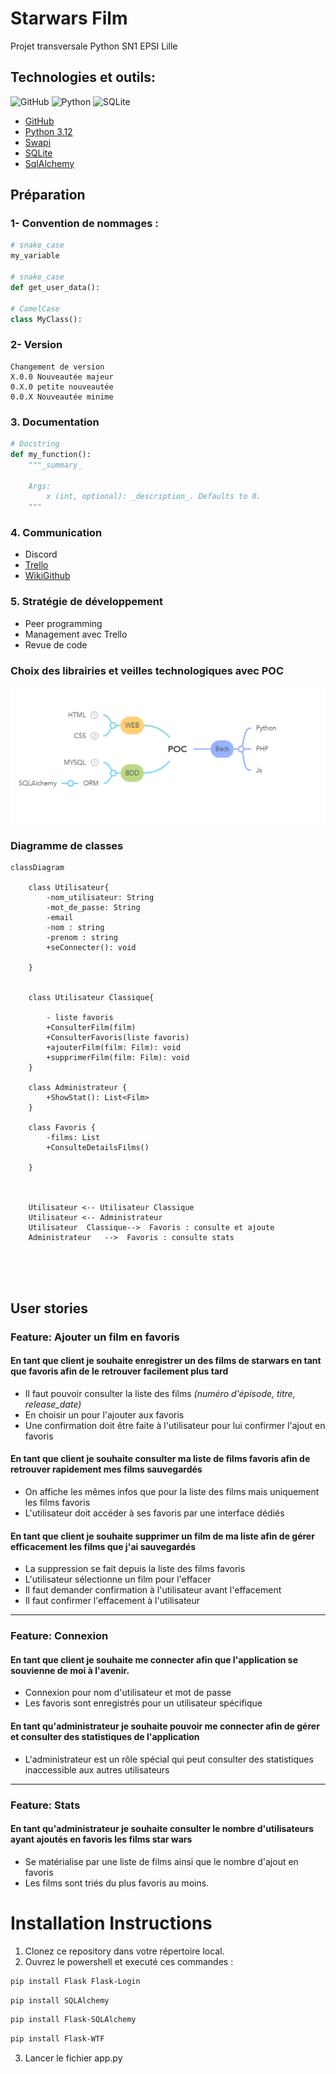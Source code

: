 # Starwars Film
Projet transversale Python 
SN1 EPSI Lille

## Technologies et outils:
![GitHub](https://img.shields.io/badge/github-%23121011.svg?style=for-the-badge&logo=github&logoColor=white)
![Python](https://img.shields.io/badge/python-3670A0?style=for-the-badge&logo=python&logoColor=ffdd54)
![SQLite](https://img.shields.io/badge/sqlite-%2307405e.svg?style=for-the-badge&logo=sqlite&logoColor=white)

- [GitHub](https://github.com/alexkjzz/PythonTP)
- [Python 3.12](https://docs.python.org/3.12/)
- [Swapi](https://swapi.dev/)
- [SQLite](https://swapi.dev/)
- [SqlAlchemy](https://www.sqlalchemy.org/)

## Préparation
### 1- Convention de nommages : 
```py
# snake_case
my_variable

# snake_case
def get_user_data():

# CamelCase
class MyClass():
```

### 2- Version

```
Changement de version
X.0.0 Nouveautée majeur
0.X.0 petite nouveautée 
0.0.X Nouveautée minime
```

### 3. Documentation
```py
# Docstring 
def my_function():
    """_summary_

    Args:
        x (int, optional): _description_. Defaults to 0.
    """
```

### 4. Communication
- Discord
- [Trello](https://trello.com/)
- [WikiGithub](https://github.com/alexkjzz/PythonTP)


### 5. Stratégie de développement
- Peer programming
- Management avec Trello
- Revue de code


### Choix des librairies et veilles technologiques avec POC 

![Texte alternatif](/IMAGES/POC.png "Titre de l'image")

### Diagramme de classes
```mermaid
classDiagram
  
    class Utilisateur{
        -nom_utilisateur: String
        -mot_de_passe: String
        -email
        -nom : string
        -prenom : string
        +seConnecter(): void

    }


    class Utilisateur Classique{
        
        - liste favoris
        +ConsulterFilm(film)
        +ConsulterFavoris(liste favoris)
        +ajouterFilm(film: Film): void
        +supprimerFilm(film: Film): void
    }

    class Administrateur {
        +ShowStat(): List<Film>
    }

    class Favoris {
        -films: List
        +ConsulteDetailsFilms()
       
    }

   

    Utilisateur <-- Utilisateur Classique
    Utilisateur <-- Administrateur 
    Utilisateur  Classique-->  Favoris : consulte et ajoute
    Administrateur   -->  Favoris : consulte stats
    
    



```

## User stories
### Feature: Ajouter un film en favoris

#### En tant que client je souhaite enregistrer un des films de starwars en tant que favoris afin de le retrouver facilement plus tard
- Il faut pouvoir consulter la liste des films *(numéro d'épisode, titre, release_date)*
- En choisir un pour l'ajouter aux favoris
- Une confirmation doit être faite à l'utilisateur pour lui confirmer l'ajout en favoris

#### En tant que client je souhaite consulter ma liste de films favoris afin de retrouver rapidement mes films sauvegardés
- On affiche les mêmes infos que pour la liste des films mais uniquement les films favoris
- L'utilisateur doit accéder à ses favoris par une interface dédiés

#### En tant que client je souhaite supprimer un film de ma liste afin de gérer efficacement les films que j'ai sauvegardés
- La suppression se fait depuis la liste des films favoris
- L'utilisateur sélectionne un film pour l'effacer
- Il faut demander confirmation à l'utilisateur avant l'effacement
- Il faut confirmer l'effacement à l'utilisateur


----------
### Feature: Connexion 
#### En tant que client je souhaite me connecter afin que l'application se souvienne de moi à l'avenir.
- Connexion pour nom d'utilisateur et mot de passe
- Les favoris sont enregistrés pour un utilisateur spécifique

#### En tant qu'administrateur je souhaite pouvoir me connecter afin de gérer et consulter des statistiques de l'application
- L'administrateur est un rôle spécial qui peut consulter des statistiques inaccessible aux autres utilisateurs

----------
### Feature: Stats
#### En tant qu'administrateur je souhaite consulter le nombre d'utilisateurs ayant ajoutés en favoris les films star wars
- Se matérialise par une liste de films ainsi que le nombre d'ajout en favoris
- Les films sont triés du plus favoris au moins.



# Installation Instructions

1. Clonez ce repository dans votre répertoire local.
2. Ouvrez le powershell et executé ces commandes :

```bash
pip install Flask Flask-Login 
```
```bash
pip install SQLAlchemy
```
```bash
pip install Flask-SQLAlchemy
```
```bash
pip install Flask-WTF
```

3. Lancer le fichier app.py